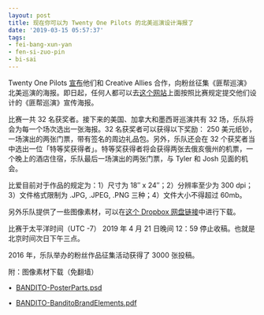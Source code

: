```yaml
---
layout: post
title: 现在你可以为 Twenty One Pilots 的北美巡演设计海报了
date: '2019-03-15 05:57:37'
tags:
- fei-bang-xun-yan
- fen-si-zuo-pin
- bi-sai
---
```


Twenty One Pilots [宣布](https://www.instagram.com/p/Bu_dJcKhBQE/)他们和 Creative Allies 合作，向粉丝征集《匪帮巡演》北美巡演的海报。即日起，任何人都可以去[这个网站](http://top.creativeallies.com/)上面按照比赛规定提交他们设计的《匪帮巡演》宣传海报。

比赛一共 32 名获奖者。接下来的美国、加拿大和墨西哥巡演共有 32 场，乐队将会为每一个场次选出一张海报。32 名获奖者可以获得以下奖励： 250 美元纸钞，一场演出的两张门票，带有签名的周边礼品包。另外，乐队还会在 32 个获奖者当中选出一位「特等奖获得者」。特等奖获得者将会获得两张去俄亥俄州的机票，一个晚上的酒店住宿，乐队最后一场演出的两张门票，与 Tyler 和 Josh 见面的机会。

比爱目前对于作品的规定为：1）尺寸为 18″ x 24″；2）分辨率至少为 300 dpi；3）文件格式限制为 .JPG, .JPEG, .PNG 三种；4）文件大小不得超过 60mb。

另外乐队提供了一些图像素材，可以在[这个 Dropbox 网盘链接](https://www.dropbox.com/sh/hde5pd80ohb48kb/AABBlwPiLzj2fbl_oviv8bBja?dl=0)中进行下载。

比赛于太平洋时间（UTC -7） 2019 年 4 月 21 日晚间 12：59 停止收稿。也就是北京时间次日下午三点。

2016 年，乐队举办的粉丝作品征集活动获得了 3000 张投稿。

附：图像素材下载（免翻墙）

• &nbsp;[BANDITO-PosterParts.psd](https://www.icloud.com/iclouddrive/0DUc8A1xCtDJb4e44YWhMqX3g#BANDITO-PosterParts)

• &nbsp;[BANDITO-BanditoBrandElements.pdf](https://www.icloud.com/iclouddrive/0jcW5YZjNVqgwx23wBnWkrQsw#BANDITO-BanditoBrandElements)

